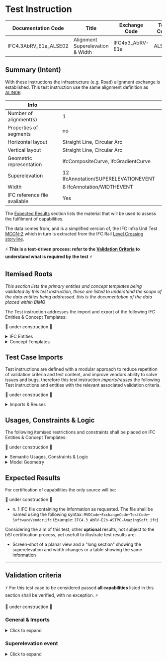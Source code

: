 # Test Instruction

| Documentation Code    | Title                            | Exchange Code   | Test Code | Author        | Data Owner | Version | Date       |
| --------------------- | -------------------------------- | --------------- | --------- | ------------- | ---------- | ------- | ---------- |
| IFC4.3AbRV_E1a_ALSE02 | Alignment Superelevation & Width | IFC4x3_AbRV-E1a | ALSE02    | Lars WIkström | FTIA       | 1.0     | 07.01.2022 |


## Summary (Intent)

With these instructions the infrastructure (e.g. Road) alignment exchange is established. This test instruction use the same alignment definition as [ALIN06](../ALIN06).

| Info                         |                                      |
| ---------------------------- | ------------------------------------ |
| Number of alignment(s)       | 1                                    |
| Properties of segments       | no                                   |
| Horizontal layout            | Straight Line, Circular Arc          |
| Vertical layout              | Straight Line, Circular Arc          |
| Geometric representation     | IfcCompositeCurve, IfcGradientCurve  |
| Superelevation               | 12 IfcAnnotation/SUPERELEVATIONEVENT |
| Width                        | 8 IfcAnnotation/WIDTHEVENT           |
| IFC reference file available | Yes                                  |

The [Expected Results](#Expected-Results) section lists the material that will be used to assess the fulfilment of capabilities.

The data comes from, and is a simplified version of, the IFC Infra Unit Test [MCON-2](https://github.com/bSI-InfraRoom/IFC-infra-unit-test/tree/main/MCON-2) which in turn is extracted from the IFC Rail [Level Crossing storyline](https://github.com/IFCRail/IFC-Rail-Unit-Test/tree/master/8_Storylines%20Test%20(SL)/SL08_Level%20Crossing). 

:zap: **This is a test-driven process: refer to the [Validation Criteria](#Validation-Criteria) to understand what is required by the test** :zap:

## Itemised Roots
*This section lists the primary entities and concept templates being validated by this test instruction, these are listed to understand the scope of the data entities being addressed. this is the documentation of the data placed within BIMQ*

The Test instruction addresses the import and export of the following IFC Entities & Concept Templates:

:construction: under construction :construction:

<details><summary>IFC Entities</summary>

These entities represent a test-specific subset of the wider AbRV_Ex exchange and the overall AbRV MVD. **The scope of the test shall not be used as a definitive scope of the exchange, or of the entire MVD.**

- Inherited from imported tests:
  - Model setup
    - *IfcSite*
    - *IfcRoad*
    - *IfcRepresentationContext*
    - *IfcMapConversion*
    - *IfcProjectedCRS*
    - *IfcUnitAssignment*
  - Alignment
    - *IfcAlignment*
    - *IfcAlignmentHorizontal*
    - *IfcAlignmentVertical*
    - *IfcAlignmentSegment*
    - *IfcAlignmentHorizontalSegment*
    - *IfcAlignmentVerticalSegment*
    - *IfcCompositeCurve*
    - *IfcGradientCurve*
    - *IfcCurveSegment*
    - *IfcLine*
    - *IfcCircle*
- For this test instruction:
  - *IfcAnnotation*
  - *IfcPropertySet*
  - *IfcPropertySingleValue*
  - *IfcPropertyEnumeratedValue*
  - *IfcLinearPlacement*

</details>

<details><summary>Concept Templates</summary>

These concept templates represent a test-specific subset of the wider AbRV_Ex exchange and the overall AbRV MVD, that must be correctly exported to meet the validation criteria. **The scope of the test shall not be used as a definitive scope of the exchange, or of the entire MVD.**

- Inherited from imported tests:
  - *Project Units*
  - *Project Representation Context*
  - *Project Global Positioning*
  - *Spatial Decomposition*
  - *Spatial Composition*
  - *Spatial Container*
  - *Alignment Decomposition*
  - *Alignment Geometry Gradient*
  - *Product Local Placement*

- For this test instruction:
  - *Product Linear Placement*
  - *Property Sets for Objects*


</details>

## Test Case Imports
Test instructions are defined with a modular approach to reduce repetition of validation criteria and test content, and improve vendors ability to solve issues and bugs. therefore this test instruction *imports/reuses* the following Test instructions and entities with the relevant associated validation criteria.

:construction: under construction :construction:

<details><summary>Imports & Reuses</summary>

| TI Code                                                      | Test Instruction Title          | Comments                                                     |
| ------------------------------------------------------------ | ------------------------------- | ------------------------------------------------------------ |
| [**IFC4x3_AbRV-E1a-ALIN06**](https://github.com/bSI-InfraRoom/MVD-Infra-Test-Instructions/blob/develop/E1a-ARSE/ALIN06) | Alignment Infrastructure Curves | Including all dependencies, i.e. E0_SSRD, E0_SSSI and E0_MSTP |

</details>

## Usages, Constraints & Logic
The following itemised restrictions and constraints shall be placed on IFC Entities & Concept Templates:

:construction: under construction :construction:

<details><summary>Semantic Usages, Constraints & Logic</summary>

| **ID** | **CRITERIA**                         | **VALUE**                           | **COMMENT** |
| ------ | ------------------------------------ | ----------------------------------- | ----------- |
| SE_00  | Superelevation structure is verified | See below for further specification |             |
| SE_01  | Width structure is verified          | See below for further specification |             |

SE_00: Superelevation structure is verified

>1. The dataset shall contain 12 superelevation event instances, each represented by an `IfcAnnotation` with `PredefinedType=.SUPERELEVATIONEVENT.`
>2. Each superelevation event shall have an associated `IfcLinearPlacement` relative to the alignment curve according to CT Product Linear Placement at the specified locations
>3. Each superelevation event shall have an associated Property set with the name `Pset_Superelevation` according to CT Property sets For Objects
>4. Each `Pset_Superelevation` shall have properties `Side`, `Superelevation` and `TransitionSuperelevation` set to the specified values.

SE_01: Width structure is verified

>1. The dataset shall contain 8 width event instances, each represented by an `IfcAnnotation` with `PredefinedType=.WIDTHEVENT.`
>2. Each width event shall have an associated `IfcLinearPlacement` relative to the alignment curve according to CT Product Linear Placement at the specified locations
>3. Each width event shall have an associated Property set with the name `Pset_Width` according to CT Property sets For Objects
>4. Each `Pset_Width` shall have properties `Side`, `NominalWidth` and `TransitionWidth` set to the specified values.

</details>

<details><summary>Model Geometry</summary>
The Test case requires the following additional checks related to Model Geometry:
Neither the superelevation events nor the Width events needs explicit geometric representation.
</details>

## Expected Results

For certification of capabilities the only source will be:

:construction: under construction :construction:

- n. 1 IFC file containing the information as requested. The file shall be named using the following syntax: `MVDCode`-`ExchangeCode`-`TestCode`-`SoftwareVendor`.`ifc` (Example: `IFC4.3_AbRV-E2b-ASTPC-AmazingSoft.ifc`)

Considering the aim of this test, other **optional** results, not subject to the bSI certification process, yet usefull to illustrate test results are:
- Screen-shot of a planar view and a "long section" showing the superelevation and width changes or a table showing the same information

---

## Validation criteria
:zap: For this test case to be considered passed **all capabilities** listed in this section shall be verified, with no exception. :zap:

:construction: under construction :construction:

### General & Imports

<details><summary>Click to expand</summary>

- All the concept templates must be correctly implemented as presented in the validation criteria
- At least 1 instance of each entity listed in [Itemised Roots](#Itemised-Roots) is present in the file.


#### Imports
| **TI Code**           | **Criteria Codes** | *COMMENT**                                 |
| --------------------- | ------------------ | ------------------------------------------ |
| IFC4.3AbRV_E1a_ALIN06 | ALL CRITERIA       | As outlined in the ALIN06 test instruction |


#### General
| **ID**  | **CRITERIA**                                        | **VALUE**                                     | **COMMENT** |
|---------|-----------------------------------------------------|-----------------------------------------------|-------------|
| GENE_01 | All requested entities are present in the IFC model | per [Entities Table](Dataset/README.md#Entities-Table) |    |

</details>

### Superelevation event

<details><summary>Click to expand</summary>

| **ID**  | **CRITERIA**                                                 | **VALUE**                                      | **COMMENT** |
| ------- | ------------------------------------------------------------ | ---------------------------------------------- | ----------- |
| ALSE_01 | Superelevation events contained in file                      | 12                                             |             |
| ALSE_02 | Each superelevation event has a linear placement at the specified location | See [Dataset description](./Dataset/README.md) |             |
| ALSE_03 | Each superelevation event has a Pset_Superelevation attached with the correct property values assigned | See [Dataset description](./Dataset/README.md) |             |
| ALSE_04 | Width events contained in file                               | 8                                              |             |
| ALSE_05 | Each width event has a linear placement at the specified location | See [Dataset description](./Dataset/README.md) |             |
| ALSE_06 | Each width event has a Pset_Width attached with the correct property values assigned | See [Dataset description](./Dataset/README.md) |             |

**Question: Shall the events be nested to the alignment?**

</details>
